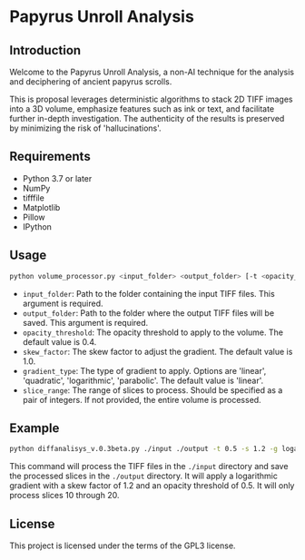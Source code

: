 # Papyrus Unroll Analysis

## Introduction

Welcome to the Papyrus Unroll Analysis, a non-AI technique for the analysis and deciphering of ancient papyrus scrolls.

This is proposal leverages deterministic algorithms to stack 2D TIFF images into a 3D volume, emphasize features such as ink or text, and facilitate further in-depth investigation. The authenticity of the results is preserved by minimizing the risk of 'hallucinations'.



## Requirements

- Python 3.7 or later
- NumPy
- tifffile
- Matplotlib
- Pillow
- IPython

## Usage

```bash
python volume_processor.py <input_folder> <output_folder> [-t <opacity_threshold>] [-s <skew_factor>] [-g <gradient_type>] [-r <slice_range>]
```

- `input_folder`: Path to the folder containing the input TIFF files. This argument is required.
- `output_folder`: Path to the folder where the output TIFF files will be saved. This argument is required.
- `opacity_threshold`: The opacity threshold to apply to the volume. The default value is 0.4.
- `skew_factor`: The skew factor to adjust the gradient. The default value is 1.0.
- `gradient_type`: The type of gradient to apply. Options are 'linear', 'quadratic', 'logarithmic', 'parabolic'. The default value is 'linear'.
- `slice_range`: The range of slices to process. Should be specified as a pair of integers. If not provided, the entire volume is processed.

## Example

```bash
python diffanalisys_v.0.3beta.py ./input ./output -t 0.5 -s 1.2 -g logarithmic -r 10 20
```

This command will process the TIFF files in the `./input` directory and save the processed slices in the `./output` directory. It will apply a logarithmic gradient with a skew factor of 1.2 and an opacity threshold of 0.5. It will only process slices 10 through 20.


## License

This project is licensed under the terms of the GPL3 license.
